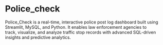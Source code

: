 # Police_check
Police_Check is a real-time, interactive police post log dashboard built using Streamlit, MySQL, and Python. It enables law enforcement agencies to track, visualize, and analyze traffic stop records with advanced SQL-driven insights and predictive analytics.
